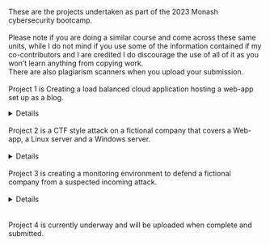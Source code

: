 These are the projects undertaken as part of the 2023 Monash cybersecurity bootcamp.
<br><br>
Please note if you are doing a similar course and come across these same units, while I do not mind if you use some of the information contained if my co-contributors and I are credited I do discourage the use of all of it as you won’t learn anything from copying work.<br>
There are also plagiarism scanners when you upload your submission.
<br><br>
Project 1 is Creating a load balanced cloud application hosting a web-app set up as a blog.<br>
<details>
  Description is as follows - "In the first project week, students will build, secure, and protect a cloud application that hosts their own cyber blog. This 
  project will result in tangible deliverables that demonstrate their knowledge of cloud, cloud security, networking, web development, cryptography, and 
  network security."
  <br>
  In addition to this I learnt IaC using terraform to create the cloud app in azure. Within this I also edited the JavaScript that was hosting the webapp to add 
  in the expandable see more section.
</details>
<br>
Project 2 is a CTF style attack on a fictional company that covers a Web-app, a Linux server and a Windows server.<br>
<br>
<details>
 <br>
  Description is as follows - "On Day 1, you'll attempt to exploit vulnerabilities on the organization's web application. 
  On Day 2, you'll exploit the organization's   Linux servers, and on Day 3, you'll exploit the organization's Windows servers.<br>
  The project is structured as a Capture the Flag (CTF) style competition, so that each vulnerability that you exploit correlates with a "flag," and flags are   
  worth   various point amounts depending on the difficulty level of the exploit.'<br>
  You will summarize your findings and recommended mitigations in a penetration testing summary report. A framework for the report will be provided. This report 
1`
  This covered a host of techniques in metasploit that were used for each vulnerability in the report as well as Mitre Att&ck navigator for the final product. <br>
  While this was more a test of report writing we did find a considerable number of flags, but the web-app is a place that I will need to strengthen my attacks for in   my free time. <br>
  This was a group project, so I need to credit Nishant Thiruvakadu and Chris Kimitsis as they contributed to the findings and the finished product.
  </details>
  <br>
Project 3 is creating a monitoring environment to defend a fictional company from a suspected incoming attack.<br>
<br>
<details>
 <br>
  Description is as follows - "This week, you will work in groups to use the skills that you've learned in the Defensive Security unit and design a custom 
  monitoring environment to protect a fictional organization, VSI. 
 <br>
  On Day 1, you'll use Splunk to research and design a monitoring solution for the fictional organization. On Day 2, you'll determine whether that monitoring 
  solution will protect the organization from several simulated attacks. On Day 3, you'll showcase your defensive project with a group presentation to the class. <br>
  This Module was focusing on creating the dashboard, alerts and reports from the ground up as well as interpreting the data individually. <br>
  Then once we had created the required visualizations we could introduce several of our choosing for the Windows dashboard and the Apache Dashboard.<br> 
  If was a good method to show that what you THINK might be a good visualization is not a very clear indicator of data and sometimes a line graph just works better. <br>
  This one will be in 2 parts, including a slideshow presentation as well as a written report.<br>
  Again this was also a group project so I must credit Chris Kimitsis for his contributions.<br>
 </details>
 <br><br>
 Project 4 is currently underway and will be uploaded when complete and submitted.
